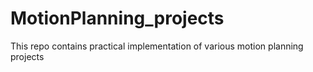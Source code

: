 # MotionPlanning_projects
This repo contains practical implementation of various motion planning projects
